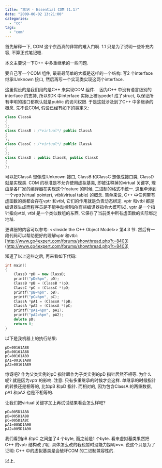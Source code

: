 ```yaml
---
title: "笔记 - Essential COM (1.1)"
date: "2009-06-02 13:21:00"
categories: 
  - "cc"
tags: 
  - "com"
---
```


首先解释一下, COM 这个东西真的非常的难入门啊. 1.1 只是为了说明一些补充内容, 不算正式笔记嗯.

本文主要说一下C++ 中多重继承的一些问题.

要自己写一个COM 组件, 最最最简单的大概是这样的一个结构: 写2 个interface 继承IUnknown 接口, 然后再写一个实现类实现这两个interface.

这里假设的是我们用的是C++ 来实现COM 组件.　因为C++ 中没有语言级别的interface 的支持, 所以SDK 中interface 实际上被typedef 成了struct, 以保证所有申明的接口都默认就是public 的访问权限. 于是这就涉及到了C++ 中多继承的概念. 先不说COM, 假设已经有如下的类定义:

```cpp
class ClassA
{
};
class ClassB : /*virtual*/ public ClassA
{
};
class ClassC : /*virtual*/ public ClassA
{
};
class ClassD : public ClassB, public ClassC
{
};
```

可以把ClassA 想像成IUnknown 接口, ClassB 和ClassC 想像成接口类, ClassD 就是实现类. COM 的标准是不允许使用虚拟基类, 即被注释掉的virtual 关键字, 理由是各厂家的编译器在实现这个feature 的时候, 二进制的格式不统一. 这里牵涉到一个vptr(virtual pointer), vtbl(virtual table) 的概念. 简单来说, C++ 中任何带有虚函数的类都会存在vptr 和vtbl, 它们的作用就是负责动态绑定. vptr 和vtbl 都是编译器生成而程序员是不能手动控制的(有些编译器指令大概可以). vptr 是一个指针指向vtbl, vtbl 是一个类似数组的东西, 它保存了当前类中所有虚函数的实际绑定地址.

更详细的内容可以参考: \<\<Inside the C++ Object Model\>\> 第4.3 节. 然后有一段代码可以帮助更好的理解vptr 和vtbl: [http://www.go4expert.com/forums/showthread.php?t=8403](http://www.go4expert.com/forums/showthread.php?t=8403)

知道了以上这些之后, 再来看如下代码:

```cpp
int main()
{
    ClassD *pD = new ClassD;
    printf("pD=%pn", pD);
    ClassB *pB = (ClassB *)pD;
    ClassC *pC = (ClassC *)pD;
    printf("pB=%pn", pB);
    printf("pC=%pn", pC);
    ClassA *pA1 = (ClassA *)pB;
    ClassA *pA2 = (ClassA *)pC;
    printf("pA1=%pn", pA1);
    printf("pA2=%pn", pA2);
    delete pD;
    return 0;
}
```

以下是我机器上的执行结果:

```
pD=00161A88
pB=00161A88
pC=00161A89
pA1=00161A88
pA2=00161A89
```

惊讶吧? 作为父类实例的pC 指针跟作为子类实例的pD 指针居然不相等. 为什么呢? 就是因为vptr 的影响. 注意: 只有多重继承的时候才会这样. 单继承的时候指针的转换还是相等的, 比如pB 和pD 指针. 而相对的, 因为包含ClassA 的两重数据, pA1 和pA2 也是不相等的.

让我们把virtual 关键字加上再试试结果看会怎么样吧?

```
pD=005D1A88
pB=005D1A88
pC=005D1A8C
pA1=005D1A90
pA2=005D1A90
```

我们看到pB 和pC 之间差了4 个byte, 而之前是1 个byte. 看来虚拟基类果然把C++ 的vptr 结构改了呢. 具体怎么改的我也暂时没能力探明=v=. 说这个只是为了证明: C++ 中的虚拟基类是会破坏COM 的二进制兼容性的.

以上.
